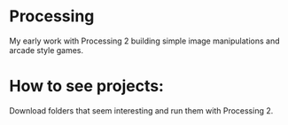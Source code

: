 # Processing
My early work with Processing 2 building simple image manipulations and arcade style games.

# How to see projects:
Download folders that seem interesting and run them with Processing 2.
